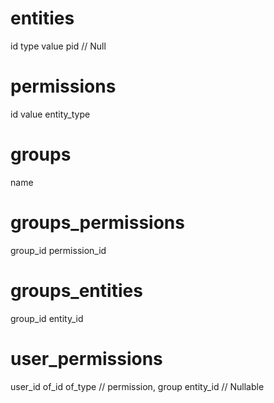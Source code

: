 entities
=====
id
type
value
pid // Null

permissions
=====
id
value
entity_type

groups
=====
name

groups_permissions
=====
group_id
permission_id

groups_entities
=====
group_id
entity_id

user_permissions
========
user_id
of_id
of_type // permission, group
entity_id // Nullable


